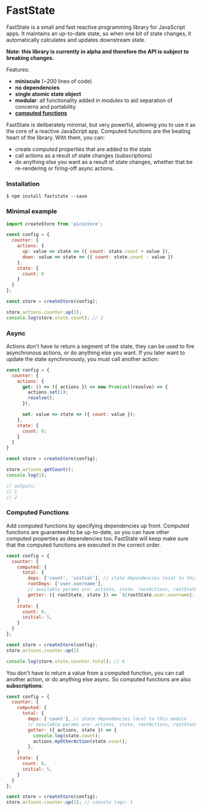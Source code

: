 # FastState

FastState is a small and fast reactive programming library for JavaScript apps. It maintains an up-to-date state, so when one bit of state changes, it automatically calculates and updates downstream state.

**Note: this library is currently in alpha and therefore the API is subject to breaking changes.**

Features:
- **miniscule** (~200 lines of code)
- **no dependencies**
- **single atomic state object**
- **modular**: all functionality added in modules to aid separation of concerns and portability
- [**computed functions**](https://github.com/andyjessop/faststate#computed-functions)

FastState is deliberately minimal, but very powerful, allowing you to use it as the core of a reactive JavaScript app. Computed functions are the beating heart of the library. With them, you can:
- create computed properties that are added to the state
- call actions as a result of state changes (subscriptions)
- do anything else you want as a result of state changes, whether that be re-rendering or firing-off async actions.

### Installation
```
$ npm install faststate --save
```

### Minimal example
```js
import createStore from 'picostore';

const config = {
  counter: {
    actions: {
      up: value => state => ({ count: state.count + value }),
      down: value => state => ({ count: state.count - value })
    },
    state: {
      count: 0
    }
  }
};

const store = createStore(config);

store.actions.counter.up(1);
console.log(store.state.count); // 1

```

### Async
Actions don't have to return a segment of the state, they can be used to fire asynchronous actions, or do anything else you want. If you later want to update the state synchronously, you must call another action:

```js
const config = {
  counter: {
    actions: {
      get: () => ({ actions }) => new Promise((resolve) => {
        actions.set(1);
        resolve();
      }),

      set: value => state => ({ count: value });
    },
    state: {
      count: 0;
    }
  }
}

const store = createStore(config);

store.actions.getCount();
console.log(1);

// outputs:
// 1
// 2
```

### Computed Functions
Add computed functions by specifying dependencies up front. Computed functions are guaranteed to be up-to-date, so you can have other computed properties as dependencies too. FastState will keep make sure that the computed functions are executed in the correct order.

```js
const config = {
  counter: {
    computed: {
      total: {
        deps: ['count', 'initial'], // state dependencies local to this module
        rootDeps: ['user.username'],
        // available params are: actions, state, rootActions, rootState
        getter: ({ rootState, state }) => `${rootState.user.username}: ${state.count + state.initial}`,
    }
    state: {
      count: 0,
      initial: 5,
    }
  }
};

const store = createStore(config);
store.actions.counter.up(1)

console.log(store.state.counter.total); // 6
```

You don't have to return a value from a computed function, you can call another action, or do anything else async. So computed functions are also **subscriptions**:

```js
const config = {
  counter: {
    computed: {
      total: {
        deps: ['count'], // state dependencies local to this module
        // available params are: actions, state, rootActions, rootState
        getter: ({ actions, state }) => {
          console.log(state.count);
          actions.myOtherAction(state.count);
        },
    }
    state: {
      count: 0,
      initial: 5,
    }
  }
};

const store = createStore(config);
store.actions.counter.up(1); // console logs: 1
```
